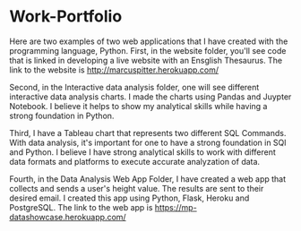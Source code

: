 # Work-Portfolio
Here are two examples of two web applications that I have created with the programming language, Python. First, in the website folder, you'll see code that is linked in developing a live website with an Ensglish Thesaurus. The link to the website is http://marcuspitter.herokuapp.com/


Second, in the Interactive data analysis folder, one will see different interactive data analysis charts. I made the charts using Pandas and Juypter Notebook. I believe it helps to show my analytical skills while having a strong foundation in Python.


Third, I have a Tableau chart that represents two different SQL Commands. With data analysis, it's important for one to have a strong foundation in SQl and Python. I believe I have strong analytical skills to work with different data formats and platforms to execute accurate analyzation of data.

Fourth, in the Data Analysis Web App Folder, I have created a web app that collects and sends a user's height value. The results are sent to their desired email. I created this app using Python, Flask, Heroku and PostgreSQL. The link to the web app is https://mp-datashowcase.herokuapp.com/
